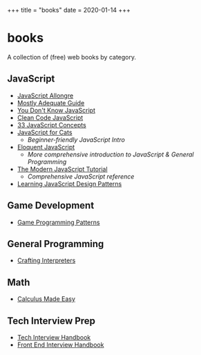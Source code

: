 +++
title = "books"
date = 2020-01-14
+++

# books

A collection of (free) web books by category.

## JavaScript

* [JavaScript Allongre](https://leanpub.com/javascriptallongesix/read)
* [Mostly Adequate Guide](https://mostly-adequate.gitbooks.io/mostly-adequate-guide/)
* [You Don't Know JavaScript](https://github.com/getify/You-Dont-Know-JS)
* [Clean Code JavaScript](https://github.com/ryanmcdermott/clean-code-javascript)
* [33 JavaScript Concepts](https://github.com/leonardomso/33-js-concepts)
* [JavaScript for Cats](http://jsforcats.com/)
	* *Beginner-friendly JavaScript Intro*
* [Eloquent JavaScript](https://eloquentjavascript.net/)
	* *More comprehensive introduction to JavaScript & General Programming*
* [The Modern JavaScript Tutorial](https://javascript.info/)
	* *Comprehensive JavaScript reference*
* [Learning JavaScript Design Patterns](https://addyosmani.com/resources/essentialjsdesignpatterns/book/)

## Game Development

* [Game Programming Patterns](https://gameprogrammingpatterns.com/contents.html)

## General Programming

* [Crafting Interpreters](https://www.craftinginterpreters.com/contents.html)

## Math

* [Calculus Made Easy](http://calculusmadeeasy.org/)

## Tech Interview Prep

* [Tech Interview Handbook](https://github.com/yangshun/tech-interview-handbook)
* [Front End Interview Handbook](https://github.com/yangshun/front-end-interview-handbook)
